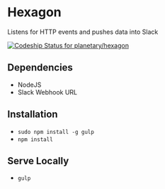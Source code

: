 # Hexagon

Listens for HTTP events and pushes data into Slack

[ ![Codeship Status for planetary/hexagon](https://codeship.com/projects/27a8c760-e2aa-0132-4034-0ebe16c39f2d/status?branch=master)](https://codeship.com/projects/81515)

## Dependencies

* NodeJS
* Slack Webhook URL

## Installation
* `sudo npm install -g gulp`
* `npm install`

## Serve Locally
* `gulp`
